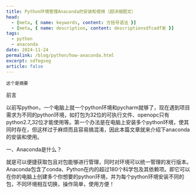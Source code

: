 ```yaml
---
title: Python环境管理Anaconda的安装和使用（超详细图文）
head:
  - [meta, { name: keywords, content: 方括号语法 }]
  - [meta, { name: description, content: descriptionsdfcadf发 }]
tags:
  - python
  - anaconda
date: 2024-11-24
permalink: /blog/python/how-anaconda.html
excerpt: sdfegseg
article: false
---
```


`这个是摘要`

<!-- more -->

前言

以前写python，一个电脑上就一个python环境和pycharm就够了，现在遇到项目需求为不同的python环境，如打包为32位的可执行文件、openopc只有python2.7_32位才能使用等。第一个办法是在电脑上安装多个python环境，使其同时存在，但这样过于麻烦而且容易搞混淆，因此本篇文章就来介绍下anaconda的安装和使用。

一、Anaconda是什么？

就是可以便捷获取包且对包能够进行管理，同时对环境可以统一管理的发行版本。Anaconda包含了conda、Python在内的超过180个科学包及其依赖项。即它可以在你的电脑上创建多个你想要的python环境，并为每个python环境安装不同的包，不同环境相互切换，操作简单，使用方便！
